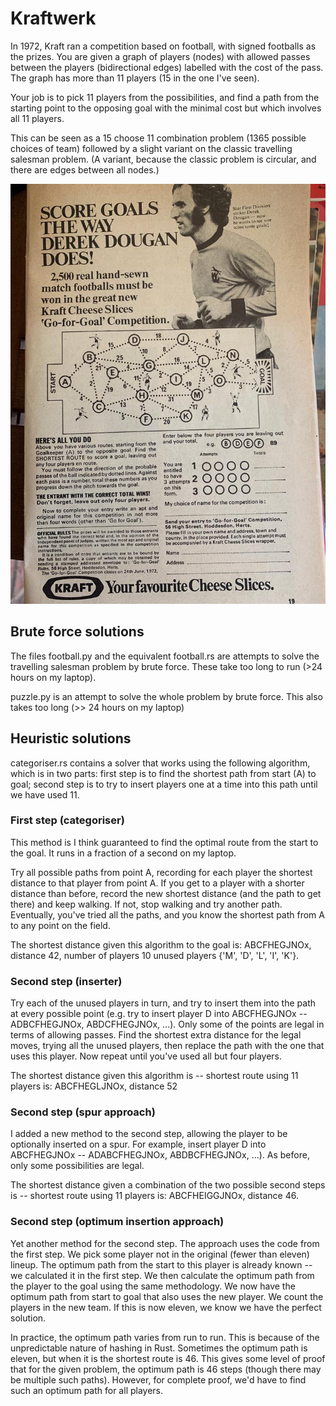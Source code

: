 # Kraftwerk

In 1972, Kraft ran a competition based on football, with signed footballs as the prizes. You are given a graph of players (nodes) with allowed passes between the players (bidirectional edges) labelled with the cost of the pass. The graph has more than 11 players (15 in the one I've seen).

Your job is to pick 11 players from the possibilities, and find a path from the starting point to the opposing goal with the minimal cost but which involves all 11 players.

This can be seen as a 15 choose 11 combination problem (1365 possible choices of team) followed by a slight variant on the classic travelling salesman problem. (A variant, because the classic problem is circular, and there are edges between all nodes.)

![Example of puzzle](kraft-puzzle.jpg)

## Brute force solutions

The files football.py and the equivalent football.rs are attempts to solve the travelling salesman problem by brute force. These take too long to run (>24 hours on my laptop).

puzzle.py is an attempt to solve the whole problem by brute force. This also takes too long (>> 24 hours on my laptop)

## Heuristic solutions

categoriser.rs contains a solver that works using the following algorithm, which is in two parts: first step is to find the shortest path from start (A) to goal; second step is to try to insert players one at a time into this path until we have used 11.

### First step (categoriser)

This method is I think guaranteed to find the optimal route from the start to the goal. It runs in a fraction of a second on my laptop.

Try all possible paths from point A, recording for each player the shortest distance to that player from point A. If you get to a player with a shorter distance than before, record the new shortest distance (and the path to get there) and keep walking. If not, stop walking and try another path. Eventually, you've tried all the paths, and you know the shortest path from A to any point on the field. 

The shortest distance given this algorithm to the goal is: ABCFHEGJNOx, distance 42, number of players 10
unused players {'M', 'D', 'L', 'I', 'K'}.

### Second step (inserter)

Try each of the unused players in turn, and try to insert them into the path at every possible point (e.g. try to insert player D into ABCFHEGJNOx -- ADBCFHEGJNOx, ABDCFHEGJNOx, ...). Only some of the points are legal in terms of allowing passes. Find the shortest extra distance for the legal moves, trying all the unused players, then replace the path with the one that uses this player. Now repeat until you've used all but four players.

The shortest distance given this algorithm is -- shortest route using 11 players is: ABCFHEGLJNOx, distance 52

### Second step (spur approach)

I added a new method to the second step, allowing the player to be optionally inserted on a spur. For example, insert player D into ABCFHEGJNOx -- ADABCFHEGJNOx, ABDBCFHEGJNOx, ...). As before, only some possibilities are legal. 

The shortest distance given a combination of the two possible second steps is -- shortest route using 11 players is: ABCFHEIGGJNOx, distance 46.

### Second step (optimum insertion approach)

Yet another method for the second step. The approach uses the code from the first step. We pick some player not in the original (fewer than eleven) lineup. The optimum path from the start to this player is already known -- we calculated it in the first step. We then calculate the optimum path from the player to the goal using the same methodology. We now have the optimum path from start to goal that also uses the new player. We count the players in the new team. If this is now eleven, we know we have the perfect solution.

In practice, the optimum path varies from run to run. This is because of the unpredictable nature of hashing in Rust. Sometimes the optimum path is eleven, but when it is the shortest route is 46. This gives some level of proof that for the given problem, the optimum path is 46 steps (though there may be multiple such paths). However, for complete proof, we'd have to find such an optimum path for all players.
